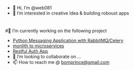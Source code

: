 - 👋 Hi, I’m @web081
- 👀 I’m interested in creative Idea & building roboust apps
#
#🌱 I’m currently working on the following project 
-   [Python Messaging Application with RabbitMQ/Celery](https://github.com/web081/Messaging-System-with-RabbitMQ-Celery-and-Python)
-   [monlith to microservices](https://github.com/web081/monlith-app-to-microservices)
-   [Restful Auth App](https://github.com/web081/restapi-auth-app)
- 💞️ I’m looking to collaborate on ...
- 📫 How to reach me @ bomprince@gmail.com

<!---
web081/web081 is a ✨ special ✨ repository because its `README.md` (this file) appears on your GitHub profile.
You can click the Preview link to take a look at your changes.
--->
